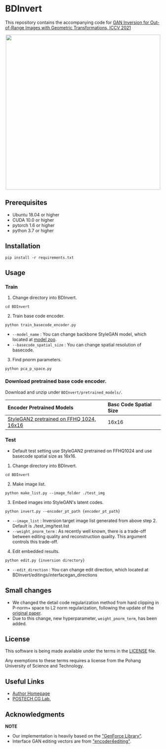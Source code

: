 # BDInvert

This repository contains the accompanying code for [GAN Inversion for Out-of-Range Images with Geometric Transformations, ICCV 2021](https://kkang831.github.io/publication/ICCV_2021_BDInvert/)
<p align="center"><img src = "./Teaser.png" height ="500" />

## Prerequisites
- Ubuntu 18.04 or higher
- CUDA 10.0 or higher
- pytorch 1.6 or higher
- python 3.7 or higher

## Installation
```shell
pip install -r requirements.txt
```

## Usage

### Train
1. Change directory into BDInvert.
```shell
cd BDInvert
```

2. Train base code encoder.
```shell
python train_basecode_encoder.py
```
- `--model_name` : You can change backbone StyleGAN model, which located at [model zoo](MODEL_ZOO.md).
- `--basecode_spatial_size` : You can change spatial resolution of basecode.

3. Find pnorm parameters.
```shell
python pca_p_space.py
```

### Download pretrained base code encoder.
Download and unzip  under `BDInvert/pretrained_models/`.

| Encoder Pretrained Models                   | Basc Code Spatial Size |
| :--                                         | :--    |
| [StyleGAN2 pretrained on FFHQ 1024, 16x16](https://drive.google.com/file/d/1Gwi7I72vL7rdwET1Q0QnR71ZuZ0M3Jx1/view?usp=sharing)    | 16x16


### Test
* Default test setting use StyleGAN2 pretrained on FFHQ1024 and use basecode spatial size as 16x16.
1. Change directory into BDInvert.
```shell
cd BDInvert
```

2. Make image list.
```shell
python make_list.py --image_folder ./test_img
```

3. Embed images into StyleGAN's latent codes.
```shell
python invert.py --encoder_pt_path {encoder_pt_path}
```
- `--image_list` : Inversion target image list generated from above step 2. Default is ./test_img/test.list
- `--weight_pnorm_term` : As recently well known, there is a trade-off between editing quality and reconstruction quality. This argument controls this trade-off.

4. Edit embedded results.
```shell
python edit.py {inversion directory}
```
- `--edit_direction` : You can change edit direction, which located at BDInvert/editings/interfacegan_directions

## Small changes
* We changed the detail code regularization method from hard clipping in P-norm+ space to L2 norm regularization, following the update of the [original paper](https://arxiv.org/pdf/2012.09036.pdf).
* Due to this change, new hyperparameter, `weight_pnorm_term`, has been added.

## License
This software is being made available under the terms in the [LICENSE](LICENSE) file.

Any exemptions to these terms requires a license from the Pohang University of Science and Technology.

## Useful Links
* [Author Homepage](https://kkang831.github.io/)
* [POSTECH CG Lab.](http://cg.postech.ac.kr/)

## Acknowledgments
**NOTE**
* Our implementation is heavily based on the ["GenForce Library"](https://github.com/genforce/genforce).
* Interface GAN editing vectors are from ["encoder4editing"](https://github.com/omertov/encoder4editing).
